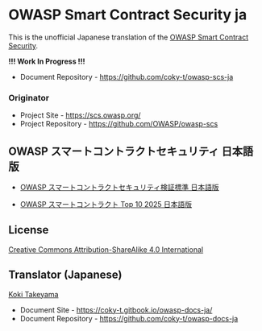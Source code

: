 # OWASP Smart Contract Security ja

This is the unofficial Japanese translation of the [OWASP Smart Contract Security](https://github.com/OWASP/owasp-scs).

**!!! Work In Progress !!!**

- Document Repository - <https://github.com/coky-t/owasp-scs-ja>

### Originator

- Project Site - <https://scs.owasp.org/>
- Project Repository - <https://github.com/OWASP/owasp-scs>

## OWASP スマートコントラクトセキュリティ 日本語版

* [OWASP スマートコントラクトセキュリティ検証標準 日本語版](SCSVS.md)

* [OWASP スマートコントラクト Top 10 2025 日本語版](sctop10.md)

## License

[Creative Commons Attribution-ShareAlike 4.0 International](https://creativecommons.org/licenses/by-sa/4.0/)

## Translator (Japanese)

[Koki Takeyama](https://github.com/coky-t)

- Document Site - <https://coky-t.gitbook.io/owasp-docs-ja/>
- Document Repository - <https://github.com/coky-t/owasp-docs-ja>
